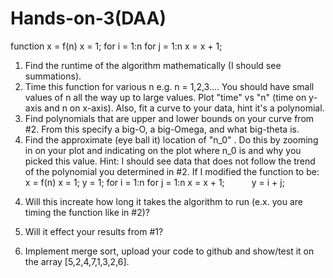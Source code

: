 # Hands-on-3(DAA)


function x = f(n)
   x = 1;
   for i = 1:n
        for j = 1:n
             x = x + 1;
1) Find the runtime of the algorithm mathematically (I should see summations).
2) Time this function for various n e.g. n = 1,2,3.... You should have small values of n all the way up to large values. Plot "time" vs "n" (time on y-axis and n on x-axis). Also, fit a curve to your data, hint it's a polynomial. 
3) Find polynomials that are upper and lower bounds on your curve from #2. From this specify a big-O, a big-Omega, and what big-theta is.
4) Find the approximate (eye ball it) location of "n_0" . Do this by zooming in on your plot and indicating on the plot where n_0 is and why you picked this value. Hint: I should see data that does not follow the trend of the polynomial you determined in #2.
If I modified the function to be:
x = f(n)
   x = 1;
   y = 1;
   for i = 1:n
        for j = 1:n
             x = x + 1;
        y = i + j;
4. Will this increate how long it takes the algorithm to run (e.x. you are timing the function like in #2)? 

5. Will it effect your results from #1?

6. Implement merge sort, upload your code to github and show/test it on the array [5,2,4,7,1,3,2,6].
